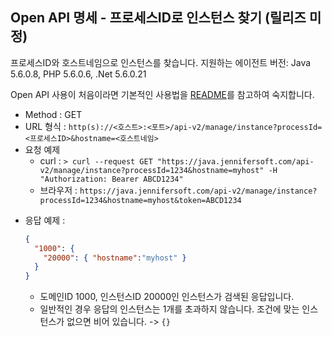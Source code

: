 ## Open API 명세 - 프로세스ID로 인스턴스 찾기 (릴리즈 미정)

프로세스ID와 호스트네임으로 인스턴스를 찾습니다.
지원하는 에이전트 버전: Java 5.6.0.8, PHP 5.6.0.6, .Net 5.6.0.21

Open API 사용이 처음이라면 기본적인 사용법을 [README](/README.md)를 참고하여 숙지합니다.

- Method : GET
- URL 형식 : `http(s)://<호스트>:<포트>/api-v2/manage/instance?processId=<프로세스ID>&hostname=<호스트네임>`
- 요청 예제
  - curl : `> curl --request GET "https://java.jennifersoft.com/api-v2/manage/instance?processId=1234&hostname=myhost" -H "Authorization: Bearer ABCD1234"`
  - 브라우저 : `https://java.jennifersoft.com/api-v2/manage/instance?processId=1234&hostname=myhost&token=ABCD1234`
* 응답 예제 : 
  ```json
  {
    "1000": {
      "20000": { "hostname":"myhost" }
    }
  }
  ```
  * 도메인ID 1000, 인스턴스ID 20000인 인스턴스가 검색된 응답입니다. 
  * 일반적인 경우 응답의 인스턴스는 1개를 초과하지 않습니다. 조건에 맞는 인스턴스가 없으면 비어 있습니다. -> ```{}```

